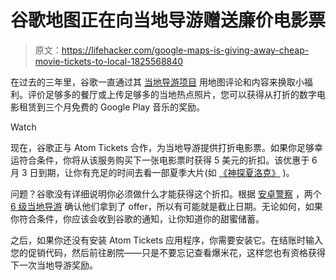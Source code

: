 # 谷歌地图正在向当地导游赠送廉价电影票

> 原文：<https://lifehacker.com/google-maps-is-giving-away-cheap-movie-tickets-to-local-1825568840>

在过去的三年里，谷歌一直通过其 [当地导游项目](https://lifehacker.com/google-will-now-reward-local-guides-for-contributing-to-1742542560) 用地图评论和内容来换取小福利。评价足够多的餐厅或上传足够多的当地热点照片，您可以获得从打折的数字电影租赁到三个月免费的 Google Play 音乐的奖励。

Watch

现在，谷歌正与 Atom Tickets 合作，为当地导游提供打折电影票。如果你足够幸运符合条件，你将从该服务购买下一张电影票时获得 5 美元的折扣。该优惠于 6 月 3 日到期，让你有充足的时间去看一部夏季大片(如 [《神探夏洛克》](https://www.rottentomatoes.com/m/sherlock_gnomes/) )。

问题？谷歌没有详细说明你必须做什么才能获得这个折扣。根据 [安卓警察](https://www.androidpolice.com/2018/04/26/google-maps-local-guides-can-get-5-off-atom-movie-ticket-new-perk/) ，两个[6 级当地导游](https://support.google.com/local-guides/answer/6225851?hl=en) 确认他们拿到了 offer，所以有可能就是截止日期。无论如何，如果你符合条件，你应该会收到谷歌的通知，让你知道你的甜蜜储蓄。

之后，如果你还没有安装 Atom Tickets 应用程序，你需要安装它。在结账时输入您的促销代码，然后前往剧院——只是不要忘记查看爆米花，这样您也有资格获得下一次当地导游奖励。